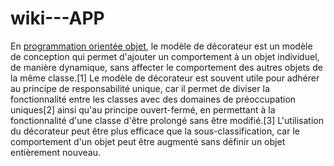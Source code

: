 # wiki---APP


En [programmation orientée objet](https://fr.wikipedia.org/wiki/Programmation_orient%C3%A9e_objet), le modèle de décorateur est un modèle de conception qui permet d'ajouter un comportement à un objet individuel, de manière dynamique, sans affecter le comportement des autres objets de la même classe.[1] Le modèle de décorateur est souvent utile pour adhérer au principe de responsabilité unique, car il permet de diviser la fonctionnalité entre les classes avec des domaines de préoccupation uniques[2] ainsi qu'au principe ouvert-fermé, en permettant à la fonctionnalité d'une classe d'être prolongé sans être modifié.[3] L'utilisation du décorateur peut être plus efficace que la sous-classification, car le comportement d'un objet peut être augmenté sans définir un objet entièrement nouveau.
